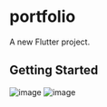 # portfolio

A new Flutter project.

## Getting Started
![image](https://user-images.githubusercontent.com/34326349/105999487-1a538c80-60f1-11eb-91a7-c05d547c396c.png)
![image](https://user-images.githubusercontent.com/34326349/105999501-20496d80-60f1-11eb-9a13-bcc1d6903d0a.png)
